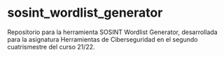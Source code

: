 # sosint_wordlist_generator
Repositorio para la herramienta SOSINT Wordlist Generator, desarrollada para la asignatura Herramientas de Ciberseguridad en el segundo cuatrismestre del curso 21/22.
